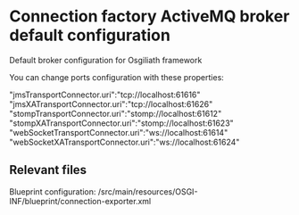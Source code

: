 # Connection factory ActiveMQ broker default configuration

Default broker configuration for Osgiliath framework

You can change ports configuration with these properties:

"jmsTransportConnector.uri":"tcp://localhost:61616"
"jmsXATransportConnector.uri":"tcp://localhost:61626"
"stompTransportConnector.uri":"stomp://localhost:61612"
"stompXATransportConnector.uri":"stomp://localhost:61623"
"webSocketTransportConnector.uri":"ws://localhost:61614"
"webSocketXATransportConnector.uri":"ws://localhost:61624"


## Relevant files

Blueprint configuration: /src/main/resources/OSGI-INF/blueprint/connection-exporter.xml